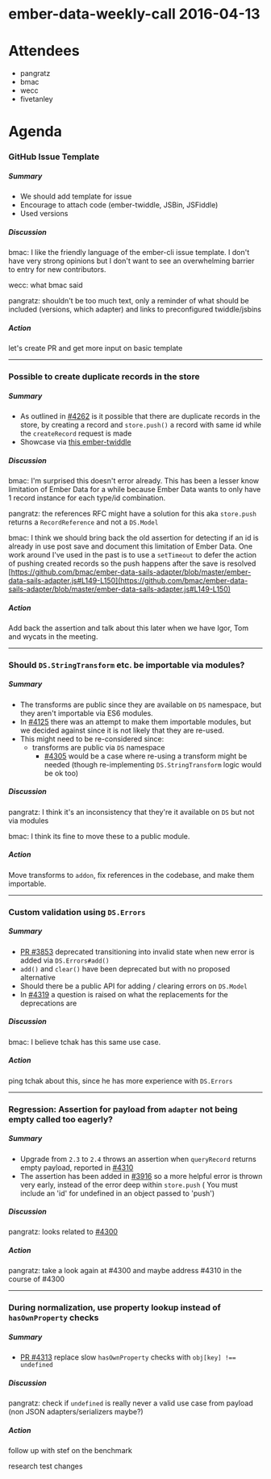 # ember-data-weekly-call 2016-04-13

# Attendees

- pangratz
- bmac
- wecc
- fivetanley

# Agenda

### GitHub Issue Template

##### Summary

- We should add template for issue
- Encourage to attach code (ember-twiddle, JSBin, JSFiddle)
- Used versions

##### Discussion

bmac: I like the friendly language of the ember-cli issue template. I don't have very strong opinions but I don't want to see an overwhelming barrier to entry for new contributors.

wecc: what bmac said

pangratz: shouldn't be too much text, only a reminder of what should be included (versions, which adapter) and links to preconfigured twiddle/jsbins

##### Action

let's create PR and get more input on basic template

---

### Possible to create duplicate records in the store

##### Summary

- As outlined in [#4262](https://github.com/emberjs/data/issues/4262) is it possible that there are duplicate records in the store, by creating a record and `store.push()` a record with same id while the `createRecord` request is made
- Showcase via [this ember-twiddle](https://ember-twiddle.com/97ddeca43d6e405ffb5a4356303ade51?fileTreeShown=false&numColumns=2&openFiles=routes.application.js%2Ctemplates.application.hbs)

##### Discussion

bmac: I'm surprised this doesn't error already. This has been a lesser know limitation of Ember Data for a while because Ember Data wants to only have 1 record instance for each  type/id combination.

pangratz: the references RFC might have a solution for this aka `store.push` returns a `RecordReference` and not a `DS.Model`

bmac: I think we should bring back the old assertion for detecting if an id is already in use post save and document this limitation of Ember Data. One work around I've used in the past is to use a `setTimeout` to defer the action of pushing created records so the push happens after the save is resolved [https://github.com/bmac/ember-data-sails-adapter/blob/master/ember-data-sails-adapter.js#L149-L150](https://github.com/bmac/ember-data-sails-adapter/blob/master/ember-data-sails-adapter.js#L149-L150)

##### Action

Add back the assertion and talk about this later when we have Igor, Tom and wycats in the meeting.

---

### Should `DS.StringTransform` etc. be importable via modules?

##### Summary

- The transforms are public since they are available on `DS` namespace, but they aren't importable via ES6 modules.
- In [#4125](https://github.com/emberjs/data/pull/4125) there was an attempt to make them importable modules, but we decided against since it is not likely that they are re-used.
- This might need to be re-considered since:
  - transforms are public via `DS` namespace
    - [#4305](https://github.com/emberjs/data/issues/4305) would be a case where re-using a transform might be needed (though re-implementing `DS.StringTransform` logic would be ok too)

##### Discussion

pangratz: I think it's an inconsistency that they're it available on `DS` but not via modules

bmac: I think its fine to move these to a public module.

##### Action

Move transforms to `addon`, fix references in the codebase, and make them importable.

---

### Custom validation using `DS.Errors`

##### Summary

- [PR #3853](https://github.com/emberjs/data/pull/3853) deprecated transitioning into invalid state when new error is added via `DS.Errors#add()`
- `add()` and `clear()` have been deprecated but with no proposed alternative
- Should there be a public API for adding / clearing errors on `DS.Model`
- In [#4319](https://github.com/emberjs/data/issues/4319) a question is raised on what the replacements for the deprecations are

##### Discussion

bmac: I believe tchak has this same use case.

##### Action

ping tchak about this, since he has more experience with `DS.Errors`

---

### Regression: Assertion for payload from `adapter` not being empty called too eagerly?

##### Summary

- Upgrade from `2.3` to `2.4` throws an assertion when `queryRecord` returns empty payload, reported in [#4310](https://github.com/emberjs/data/issues/4310)
- The assertion has been added in [#3916](https://github.com/emberjs/data/pull/3916) so a more helpful error is thrown very early, instead of the error deep within `store.push` ( You must include an 'id' for undefined in an object passed to 'push')

##### Discussion

pangratz: looks related to [#4300](https://github.com/emberjs/data/pull/4300)

##### Action

pangratz: take a look again at #4300 and maybe address #4310 in the course of #4300

---

### During normalization, use property lookup instead of `hasOwnProperty` checks

##### Summary

- [PR #4313](https://github.com/emberjs/data/pull/4313) replace slow `hasOwnProperty` checks with `obj[key] !== undefined`

##### Discussion

pangratz: check if `undefined` is really never a valid use case from payload (non JSON adapters/serializers maybe?)

##### Action

follow up with stef on the benchmark

research test changes
